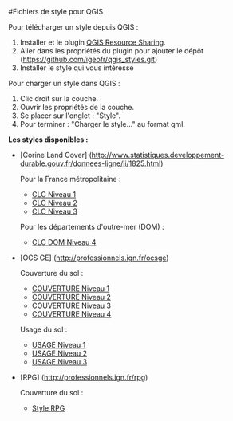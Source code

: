 #Fichiers de style pour QGIS

Pour télécharger un style depuis QGIS :

1. Installer et le plugin [QGIS Resource Sharing](http://www.akbargumbira.com/qgis_resources_sharing/).
2. Aller dans les propriétés du plugin pour ajouter le dépôt (https://github.com/igeofr/qgis_styles.git)
3. Installer le style qui vous intéresse

Pour charger un style dans QGIS :

1. Clic droit sur la couche.
2. Ouvrir les propriétés de la couche.
3. Se placer sur l'onglet : "Style".
4. Pour terminer : "Charger le style..." au format qml.  

**Les styles disponibles :**
- [Corine Land Cover] (http://www.statistiques.developpement-durable.gouv.fr/donnees-ligne/li/1825.html)

  Pour la France métropolitaine :
    - [CLC Niveau 1](collections/CORINE_Land_Cover/style/clc_niveau1.qml)
    - [CLC Niveau 2](collections/CORINE_Land_Cover/style/clc_niveau2.qml)
    - [CLC Niveau 3](collections/CORINE_Land_Cover/style/clc_niveau3.qml)

  Pour les départements d'outre-mer (DOM) :
    - [CLC DOM Niveau 4](collections/CORINE_Land_Cover/style/clc_dom_niveau4.qml)
 
- [OCS GE] (http://professionnels.ign.fr/ocsge)
 
  Couverture du sol :
    - [COUVERTURE Niveau 1](collections/OCS_GE/style/ocsge_cs_niveau1.qml)
    - [COUVERTURE Niveau 2](collections/OCS_GE/style/ocsge_cs_niveau2.qml)
    - [COUVERTURE Niveau 3](collections/OCS_GE/style/ocsge_cs_niveau3.qml)
    - [COUVERTURE Niveau 4](collections/OCS_GE/style/ocsge_cs_niveau4.qml)
    
  Usage du sol : 
    - [USAGE Niveau 1](collections/OCS_GE/style/ocsge_us_niveau1qml)
    - [USAGE Niveau 2](collections/OCS_GE/style/ocsge_us_niveau2qml)
    - [USAGE Niveau 3](collections/OCS_GE/style/ocsge_us_niveau3qml)

- [RPG] (http://professionnels.ign.fr/rpg)
 
  Couverture du sol :
    - [Style RPG](collections/RPG/style/RPG.qml)
